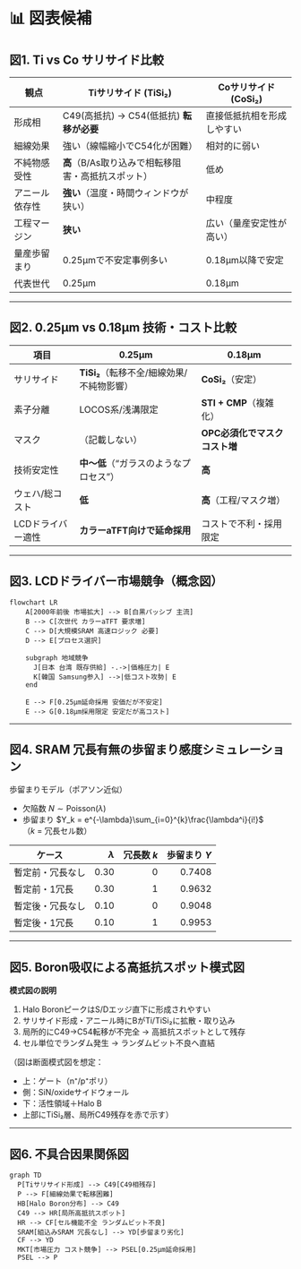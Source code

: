 # 📊 図表候補

## 図1. Ti vs Co サリサイド比較

| 観点 | Tiサリサイド (TiSi₂) | Coサリサイド (CoSi₂) |
|---|---|---|
| 形成相 | C49(高抵抗) → C54(低抵抗) **転移が必要** | 直接低抵抗相を形成しやすい |
| 細線効果 | 強い（線幅縮小でC54化が困難） | 相対的に弱い |
| 不純物感受性 | **高**（B/As取り込みで相転移阻害・高抵抗スポット） | 低め |
| アニール依存性 | **強い**（温度・時間ウィンドウが狭い） | 中程度 |
| 工程マージン | **狭い** | 広い（量産安定性が高い） |
| 量産歩留まり | 0.25µmで不安定事例多い | 0.18µm以降で安定 |
| 代表世代 | 0.25µm | 0.18µm |

---

## 図2. 0.25µm vs 0.18µm 技術・コスト比較

| 項目 | 0.25µm | 0.18µm |
|---|---|---|
| サリサイド | **TiSi₂**（転移不全/細線効果/不純物影響） | **CoSi₂**（安定） |
| 素子分離 | LOCOS系/浅溝限定 | **STI + CMP**（複雑化） |
| マスク | （記載しない） | **OPC必須化でマスクコスト増** |
| 技術安定性 | **中〜低**（“ガラスのようなプロセス”） | **高** |
| ウェハ/総コスト | **低** | **高**（工程/マスク増） |
| LCDドライバー適性 | **カラーaTFT向けで延命採用** | コストで不利・採用限定 |

---

## 図3. LCDドライバー市場競争（概念図）

```mermaid
flowchart LR
    A[2000年前後 市場拡大] --> B[白黒パッシブ 主流]
    B --> C[次世代 カラーaTFT 要求増]
    C --> D[大規模SRAM 高速ロジック 必要]
    D --> E[プロセス選択]

    subgraph 地域競争
      J[日本 台湾 既存供給] -.->|価格圧力| E
      K[韓国 Samsung参入] -->|低コスト攻勢| E
    end

    E --> F[0.25µm延命採用 安価だが不安定]
    E --> G[0.18µm採用限定 安定だが高コスト]
```

---

## 図4. SRAM 冗長有無の歩留まり感度シミュレーション

歩留まりモデル（ポアソン近似）

- 欠陥数 $N \sim \text{Poisson}(\lambda)$  
- 歩留まり $Y_k = e^{-\lambda}\sum_{i=0}^{k}\frac{\lambda^i}{i!}$  
  （$k$ = 冗長セル数）

| ケース | $\lambda$ | 冗長数 $k$ | 歩留まり $Y$ |
|---|---:|---:|---:|
| 暫定前・冗長なし | 0.30 | 0 | 0.7408 |
| 暫定前・1冗長   | 0.30 | 1 | 0.9632 |
| 暫定後・冗長なし | 0.10 | 0 | 0.9048 |
| 暫定後・1冗長   | 0.10 | 1 | 0.9953 |

---

## 図5. Boron吸収による高抵抗スポット模式図

**模式図の説明**

1. Halo BoronピークはS/Dエッジ直下に形成されやすい  
2. サリサイド形成・アニール時にBがTi/TiSi₂に拡散・取り込み  
3. 局所的にC49→C54転移が不完全 → 高抵抗スポットとして残存  
4. セル単位でランダム発生 → ランダムビット不良へ直結

（図は断面模式図を想定：  
- 上：ゲート（n⁺/p⁺ポリ）  
- 側：SiN/oxideサイドウォール  
- 下：活性領域＋Halo B  
- 上部にTiSi₂層、局所C49残存を赤で示す）

---

## 図6. 不具合因果関係図

```mermaid
graph TD
  P[Tiサリサイド形成] --> C49[C49相残存]
  P --> F[細線効果で転移困難]
  HB[Halo Boron分布] --> C49
  C49 --> HR[局所高抵抗スポット]
  HR --> CF[セル機能不全 ランダムビット不良]
  SRAM[組込みSRAM 冗長なし] --> YD[歩留まり劣化]
  CF --> YD
  MKT[市場圧力 コスト競争] --> PSEL[0.25µm延命採用]
  PSEL --> P
```


